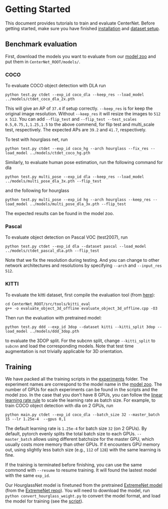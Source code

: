 # Getting Started

This document provides tutorials to train and evaluate CenterNet. Before getting started, make sure you have finished [installation](INSTALL.md) and [dataset setup](DATA.md).

## Benchmark evaluation

First, download the models you want to evaluate from our [model zoo](MODEL_ZOO.md) and put them in `CenterNet_ROOT/models/`. 

### COCO

To evaluate COCO object detection with DLA
run

~~~
python test.py ctdet --exp_id coco_dla --keep_res --load_model ../models/ctdet_coco_dla_2x.pth
~~~

This will give an AP of `37.4` if setup correctly. `--keep_res` is for keep the original image resolution. Without `--keep_res` it will resize the images to `512 x 512`. You can add `--flip_test` and `--flip_test --test_scales 0.5,0.75,1,1.25,1.5` to the above commend, for flip test and multi_scale test, respectively. The expected APs are `39.2` and `41.7`, respectively.

To test with hourglass net, run

~~~
python test.py ctdet --exp_id coco_hg --arch hourglass --fix_res --load_model ../models/ctdet_coco_hg.pth
~~~

Similarly, to evaluate human pose estimation, run the following command for dla

~~~
python test.py multi_pose --exp_id dla --keep_res --load_model ../models/multi_pose_dla_3x.pth --flip_test
~~~

and the following for hourglass

~~~
python test.py multi_pose --exp_id hg --arch hourglass --keep_res --load_model ../models/multi_pose_dla_3x.pth --flip_test
~~~

The expected results can be found in the model zoo.

### Pascal

To evaluate object detection on Pascal VOC (test2007), run

~~~
python test.py ctdet --exp_id dla --dataset pascal --load_model ../models/ctdet_pascal_dla.pth --flip_test
~~~

Note that we fix the resolution during testing.
And you can change to other network architectures and resolutions by specifying `--arch` and `--input_res 512`.

### KITTI

To evaluate the kitti dataset, first compile the evaluation tool (from [here](https://github.com/prclibo/kitti_eval)):

~~~
cd CenterNet_ROOT/src/tools/kitti_eval
g++ -o evaluate_object_3d_offline evaluate_object_3d_offline.cpp -O3
~~~

Then run the evaluation with pretrained model:

~~~
python test.py ddd --exp_id 3dop --dataset kitti --kitti_split 3dop --load_model ../models/ddd_3dop.pth
~~~

to evaluate the 3DOP split. For the subcnn split, change `--kitti_split` to `subcnn` and load the corresponding models.
Note that test time augmentation is not trivially applicable for 3D orientation.

## Training

We have packed all the training scripts in the [experiments](../experiments) folder.
The experiment names are correspond to the model name in the [model zoo](MODEL_ZOO.md).
The number of GPUs for each experiments can be found in the scripts and the model zoo.
In the case that you don't have 8 GPUs, you can follow the [linear learning rate rule](https://arxiv.org/abs/1706.02677) to scale the learning rate as batch size.
For example, to train COCO object detection with dla on 2 GPUs, run

~~~
python main.py ctdet --exp_id coco_dla --batch_size 32 --master_batch 15 --lr 1.25e-4  --gpus 0,1
~~~

The default learning rate is `1.25e-4` for batch size `32` (on 2 GPUs).
By default, pytorch evenly splits the total batch size to each GPUs.
`--master_batch` allows using different batchsize for the master GPU, which usually costs more memory than other GPUs.
If it encounters GPU memory out, using slightly less batch size (e.g., `112` of `128`) with the same learning is fine.

If the training is terminated before finishing, you can use the same commond with `--resume` to resume training. It will found the lastest model with the same `exp_id`.

Our HourglassNet model is finetuned from the pretrained [ExtremeNet model](https://drive.google.com/file/d/1JMbHgN4uLkP9MAyJU5EeHrgxwe101hwO) (from the [ExtremeNet repo](https://github.com/xingyizhou/ExtremeNet)).
You will need to download the model, run `python convert_hourglass_weight.py` to convert the model format, and load the model for training (see the [script](../experiments/ctdet_coco_hg.sh)).
